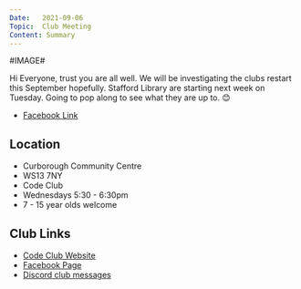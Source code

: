 ```yaml
---
Date:   2021-09-06
Topic:  Club Meeting
Content: Summary
---
```

#IMAGE#

Hi Everyone, trust you are all well. We will be investigating the clubs restart this September hopefully. Stafford Library are starting next week on Tuesday. Going to pop along to see what they are up to. 😊

* [Facebook Link](https://www.facebook.com/1481985248595237/posts/4067988389994897/)

## Location

* Curborough Community Centre
* WS13 7NY
* Code Club
* Wednesdays 5:30 - 6:30pm
* 7 - 15 year olds welcome

## Club Links

* [Code Club Website](https://lichfield-code-club.github.io/)
* [Facebook Page](https://www.facebook.com/LichfieldCoders)
* [Discord club messages](https://discord.gg/szz6xGK)
